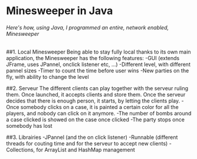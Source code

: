 # Minesweeper in Java
###### Here's how, using Java, I programmed an entire, network enabled, Minesweeper

##1. Local Minesweeper
Being able to stay fully local thanks to its own main application, the Minesweeper has the following features:
-GUI (extends JFrame, uses JPannel, onclick listener etc, ...)
-Different level, with different pannel sizes
-Timer to count the time before user wins
-New parties on the fly, with ability to change the level

##2. Serveur
The different clients can play together with the serveur ruling them. Once launched, it accepts clients and store them.
Once the serveur decides that there is enough person, it starts, by letting the clients play. 
-Once somebody clicks on a case, it is painted a certain color for all the players, and nobody can click on it anymore. 
-The number of bombs around a case clicked is showed on the case once clicked
-The party stops once somebody has lost

##3. Librairies
-JPannel (and the on click listener)
-Runnable (different threads for couting time and for the serveur to accept new clients)
-Collections, for ArrayList and HashMap management

